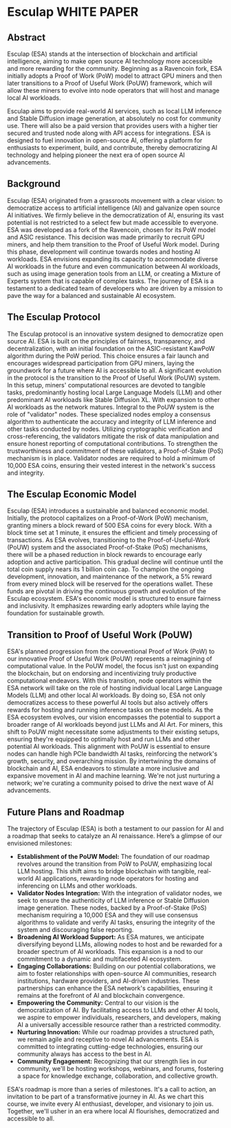 # Esculap WHITE PAPER

## Abstract

Esculap (ESA) stands at the intersection of blockchain and artificial intelligence, aiming to make open source AI technology more accessible and more rewarding for the community. Beginning as a Ravencoin fork, ESA initially adopts a Proof of Work (PoW) model to attract GPU miners and then later transitions to a Proof of Useful Work (PoUW) framework, which will allow these miners to evolve into node operators that will host and manage local AI workloads.

Esculap aims to provide real-world AI services, such as local LLM inference and Stable Diffusion image generation, at absolutely no cost for community use. There will also be a paid version that provides users with a higher tier secured and trusted node along with API access for integrations. ESA is designed to fuel innovation in open-source AI, offering a platform for enthusiasts to experiment, build, and contribute, thereby democratizing AI technology and helping pioneer the next era of open source AI advancements.

## Background

Esculap (ESA) originated from a grassroots movement with a clear vision: to democratize access to artificial intelligence (AI) and galvanize open source AI initiatives. We firmly believe in the democratization of AI, ensuring its vast potential is not restricted to a select few but made accessible to everyone. ESA was developed as a fork of the Ravencoin, chosen for its PoW model and ASIC resistance. This decision was made primarily to recruit GPU miners, and help them transition to the Proof of Useful Work model. During this phase, development will continue towards nodes and hosting AI workloads. ESA envisions expanding its capacity to accommodate diverse AI workloads in the future and even communication between AI workloads, such as using image generation tools from an LLM, or creating a Mixture of Experts system that is capable of complex tasks. The journey of ESA is a testament to a dedicated team of developers who are driven by a mission to pave the way for a balanced and sustainable AI ecosystem.

## The Esculap Protocol

The Esculap protocol is an innovative system designed to democratize open source AI. ESA is built on the principles of fairness, transparency, and decentralization, with an initial foundation on the ASIC-resistant KawPoW algorithm during the PoW period. This choice ensures a fair launch and encourages widespread participation from GPU miners, laying the groundwork for a future where AI is accessible to all. A significant evolution in the protocol is the transition to the Proof of Useful Work (PoUW) system. In this setup, miners' computational resources are devoted to tangible tasks, predominantly hosting local Large Language Models (LLM) and other predominant AI workloads like Stable Diffusion XL. With expansion to other AI workloads as the network matures. Integral to the PoUW system is the role of "validator" nodes. These specialized nodes employ a consensus algorithm to authenticate the accuracy and integrity of LLM inference and other tasks conducted by nodes. Utilizing cryptographic verification and cross-referencing, the validators mitigate the risk of data manipulation and ensure honest reporting of computational contributions. To strengthen the trustworthiness and commitment of these validators, a Proof-of-Stake (PoS) mechanism is in place. Validator nodes are required to hold a minimum of 10,000 ESA coins, ensuring their vested interest in the network's success and integrity.

## The Esculap Economic Model

Esculap (ESA) introduces a sustainable and balanced economic model. Initially, the protocol capitalizes on a Proof-of-Work (PoW) mechanism, granting miners a block reward of 500 ESA coins for every block. With a block time set at 1 minute, it ensures the efficient and timely processing of transactions. As ESA evolves, transitioning to the Proof-of-Useful-Work (PoUW) system and the associated Proof-of-Stake (PoS) mechanisms, there will be a phased reduction in block rewards to encourage early adoption and active participation. This gradual decline will continue until the total coin supply nears its 1 billion coin cap. To champion the ongoing development, innovation, and maintenance of the network, a 5% reward from every mined block will be reserved for the operations wallet. These funds are pivotal in driving the continuous growth and evolution of the Esculap ecosystem. ESA's economic model is structured to ensure fairness and inclusivity. It emphasizes rewarding early adopters while laying the foundation for sustainable growth.

## Transition to Proof of Useful Work (PoUW)

ESA's planned progression from the conventional Proof of Work (PoW) to our innovative Proof of Useful Work (PoUW) represents a reimagining of computational value. In the PoUW model, the focus isn't just on expanding the blockchain, but on endorsing and incentivizing truly productive computational endeavors. With this transition, node operators within the ESA network will take on the role of hosting individual local Large Language Models (LLM) and other local AI workloads. By doing so, ESA not only democratizes access to these powerful AI tools but also actively offers rewards for hosting and running inference tasks on these models. As the ESA ecosystem evolves, our vision encompasses the potential to support a broader range of AI workloads beyond just LLMs and AI Art. For miners, this shift to PoUW might necessitate some adjustments to their existing setups, ensuring they're equipped to optimally host and run LLMs and other potential AI workloads. This alignment with PoUW is essential to ensure nodes can handle high PCIe bandwidth AI tasks, reinforcing the network's growth, security, and overarching mission. By intertwining the domains of blockchain and AI, ESA endeavors to stimulate a more inclusive and expansive movement in AI and machine learning. We're not just nurturing a network; we're curating a community poised to drive the next wave of AI advancements.

## Future Plans and Roadmap

The trajectory of Esculap (ESA) is both a testament to our passion for AI and a roadmap that seeks to catalyze an AI renaissance. Here’s a glimpse of our envisioned milestones:

- **Establishment of the PoUW Model:** The foundation of our roadmap revolves around the transition from PoW to PoUW, emphasizing local LLM hosting. This shift aims to bridge blockchain with tangible, real-world AI applications, rewarding node operators for hosting and inferencing on LLMs and other workloads.
- **Validator Nodes Integration:** With the integration of validator nodes, we seek to ensure the authenticity of LLM inference or Stable Diffusion image generation. These nodes, backed by a Proof-of-Stake (PoS) mechanism requiring a 10,000 ESA and they will use consensus algorithms to validate and verify AI tasks, ensuring the integrity of the system and discouraging false reporting.
- **Broadening AI Workload Support:** As ESA matures, we anticipate diversifying beyond LLMs, allowing nodes to host and be rewarded for a broader spectrum of AI workloads. This expansion is a nod to our commitment to a dynamic and multifaceted AI ecosystem.
- **Engaging Collaborations:** Building on our potential collaborations, we aim to foster relationships with open-source AI communities, research institutions, hardware providers, and AI-driven industries. These partnerships can enhance the ESA network's capabilities, ensuring it remains at the forefront of AI and blockchain convergence.
- **Empowering the Community:** Central to our vision is the democratization of AI. By facilitating access to LLMs and other AI tools, we aspire to empower individuals, researchers, and developers, making AI a universally accessible resource rather than a restricted commodity.
- **Nurturing Innovation:** While our roadmap provides a structured path, we remain agile and receptive to novel AI advancements. ESA is committed to integrating cutting-edge technologies, ensuring our community always has access to the best in AI.
- **Community Engagement:** Recognizing that our strength lies in our community, we'll be hosting workshops, webinars, and forums, fostering a space for knowledge exchange, collaboration, and collective growth.

ESA's roadmap is more than a series of milestones. It's a call to action, an invitation to be part of a transformative journey in AI. As we chart this course, we invite every AI enthusiast, developer, and visionary to join us. Together, we'll usher in an era where local AI flourishes, democratized and accessible to all.
